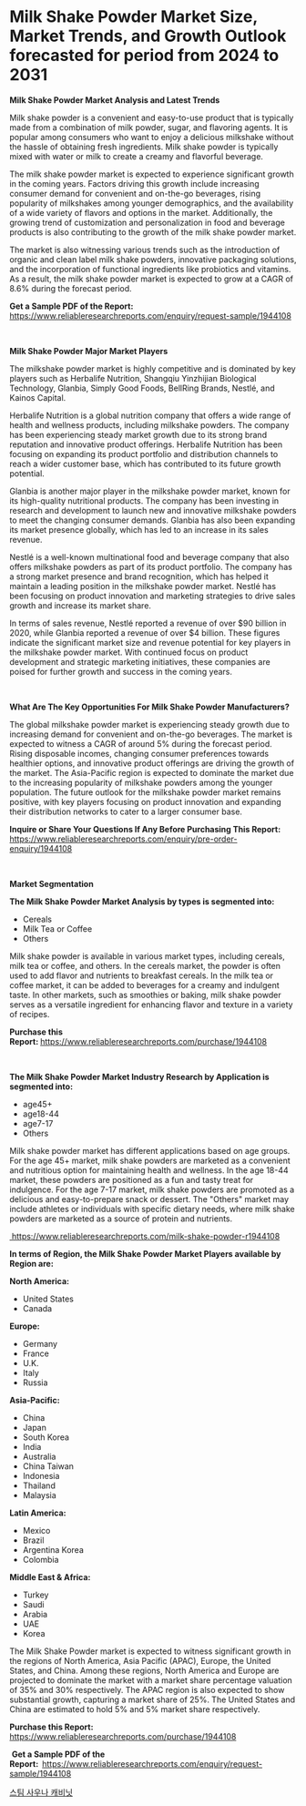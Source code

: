 <p><h1>Milk Shake Powder Market Size, Market Trends, and Growth Outlook forecasted for period from 2024 to 2031</h1></p><p><strong>Milk Shake Powder Market Analysis and Latest Trends</strong></p>
<p><p>Milk shake powder is a convenient and easy-to-use product that is typically made from a combination of milk powder, sugar, and flavoring agents. It is popular among consumers who want to enjoy a delicious milkshake without the hassle of obtaining fresh ingredients. Milk shake powder is typically mixed with water or milk to create a creamy and flavorful beverage.</p><p>The milk shake powder market is expected to experience significant growth in the coming years. Factors driving this growth include increasing consumer demand for convenient and on-the-go beverages, rising popularity of milkshakes among younger demographics, and the availability of a wide variety of flavors and options in the market. Additionally, the growing trend of customization and personalization in food and beverage products is also contributing to the growth of the milk shake powder market.</p><p>The market is also witnessing various trends such as the introduction of organic and clean label milk shake powders, innovative packaging solutions, and the incorporation of functional ingredients like probiotics and vitamins. As a result, the milk shake powder market is expected to grow at a CAGR of 8.6% during the forecast period.</p></p>
<p><strong>Get a Sample PDF of the Report:&nbsp;</strong> <a href="https://www.reliableresearchreports.com/enquiry/request-sample/1944108">https://www.reliableresearchreports.com/enquiry/request-sample/1944108</a></p>
<p>&nbsp;</p>
<p><strong>Milk Shake Powder Major Market Players</strong></p>
<p><p>The milkshake powder market is highly competitive and is dominated by key players such as Herbalife Nutrition, Shangqiu Yinzhijian Biological Technology, Glanbia, Simply Good Foods, BellRing Brands, Nestlé, and Kainos Capital. </p><p>Herbalife Nutrition is a global nutrition company that offers a wide range of health and wellness products, including milkshake powders. The company has been experiencing steady market growth due to its strong brand reputation and innovative product offerings. Herbalife Nutrition has been focusing on expanding its product portfolio and distribution channels to reach a wider customer base, which has contributed to its future growth potential.</p><p>Glanbia is another major player in the milkshake powder market, known for its high-quality nutritional products. The company has been investing in research and development to launch new and innovative milkshake powders to meet the changing consumer demands. Glanbia has also been expanding its market presence globally, which has led to an increase in its sales revenue.</p><p>Nestlé is a well-known multinational food and beverage company that also offers milkshake powders as part of its product portfolio. The company has a strong market presence and brand recognition, which has helped it maintain a leading position in the milkshake powder market. Nestlé has been focusing on product innovation and marketing strategies to drive sales growth and increase its market share.</p><p>In terms of sales revenue, Nestlé reported a revenue of over $90 billion in 2020, while Glanbia reported a revenue of over $4 billion. These figures indicate the significant market size and revenue potential for key players in the milkshake powder market. With continued focus on product development and strategic marketing initiatives, these companies are poised for further growth and success in the coming years.</p></p>
<p>&nbsp;</p>
<p><strong>What Are The Key Opportunities For Milk Shake Powder Manufacturers?</strong></p>
<p><p>The global milkshake powder market is experiencing steady growth due to increasing demand for convenient and on-the-go beverages. The market is expected to witness a CAGR of around 5% during the forecast period. Rising disposable incomes, changing consumer preferences towards healthier options, and innovative product offerings are driving the growth of the market. The Asia-Pacific region is expected to dominate the market due to the increasing popularity of milkshake powders among the younger population. The future outlook for the milkshake powder market remains positive, with key players focusing on product innovation and expanding their distribution networks to cater to a larger consumer base.</p></p>
<p><strong>Inquire or Share Your Questions If Any Before Purchasing This Report:</strong> <a href="https://www.reliableresearchreports.com/enquiry/pre-order-enquiry/1944108">https://www.reliableresearchreports.com/enquiry/pre-order-enquiry/1944108</a></p>
<p>&nbsp;</p>
<p><strong>Market Segmentation</strong></p>
<p><strong>The Milk Shake Powder Market Analysis by types is segmented into:</strong></p>
<p><ul><li>Cereals</li><li>Milk Tea or Coffee</li><li>Others</li></ul></p>
<p><p>Milk shake powder is available in various market types, including cereals, milk tea or coffee, and others. In the cereals market, the powder is often used to add flavor and nutrients to breakfast cereals. In the milk tea or coffee market, it can be added to beverages for a creamy and indulgent taste. In other markets, such as smoothies or baking, milk shake powder serves as a versatile ingredient for enhancing flavor and texture in a variety of recipes.</p></p>
<p><strong>Purchase this Report:&nbsp;</strong><a href="https://www.reliableresearchreports.com/purchase/1944108">https://www.reliableresearchreports.com/purchase/1944108</a></p>
<p>&nbsp;</p>
<p><strong>The Milk Shake Powder Market Industry Research by Application is segmented into:</strong></p>
<p><ul><li>age45+</li><li>age18-44</li><li>age7-17</li><li>Others</li></ul></p>
<p><p>Milk shake powder market has different applications based on age groups. For the age 45+ market, milk shake powders are marketed as a convenient and nutritious option for maintaining health and wellness. In the age 18-44 market, these powders are positioned as a fun and tasty treat for indulgence. For the age 7-17 market, milk shake powders are promoted as a delicious and easy-to-prepare snack or dessert. The "Others" market may include athletes or individuals with specific dietary needs, where milk shake powders are marketed as a source of protein and nutrients.</p></p>
<p><a href="https://www.reliableresearchreports.com/milk-shake-powder-r1944108">&nbsp;https://www.reliableresearchreports.com/milk-shake-powder-r1944108</a></p>
<p><strong>In terms of Region, the Milk Shake Powder Market Players available by Region are:</strong></p>
<p>
    <p> <strong> North America: </strong>
        <ul>
            <li>United States</li>
            <li>Canada</li>
        </ul>
        </p> 
    <p> <strong> Europe: </strong>
        <ul>
            <li>Germany</li>
            <li>France</li>
            <li>U.K.</li>
            <li>Italy</li>
            <li>Russia</li>
        </ul>
        </p> 
    <p> <strong> Asia-Pacific: </strong>
        <ul>
            <li>China</li>
            <li>Japan</li>
            <li>South Korea</li>
            <li>India</li>
            <li>Australia</li>
            <li>China Taiwan</li>
            <li>Indonesia</li>
            <li>Thailand</li>
            <li>Malaysia</li>
        </ul>
        </p> 
    <p> <strong> Latin America: </strong>
        <ul>
            <li>Mexico</li>
            <li>Brazil</li>
            <li>Argentina Korea</li>
            <li>Colombia</li>
        </ul>
        </p> 
    <p> <strong> Middle East & Africa: </strong>
        <ul>
            <li>Turkey</li>
            <li>Saudi</li>
            <li>Arabia</li>
            <li>UAE</li>
            <li>Korea</li>
        </ul>
    </p>
    </p>
<p><p>The Milk Shake Powder market is expected to witness significant growth in the regions of North America, Asia Pacific (APAC), Europe, the United States, and China. Among these regions, North America and Europe are projected to dominate the market with a market share percentage valuation of 35% and 30% respectively. The APAC region is also expected to show substantial growth, capturing a market share of 25%. The United States and China are estimated to hold 5% and 5% market share respectively.</p></p>
<p><strong>Purchase this Report: </strong><a href="https://www.reliableresearchreports.com/purchase/1944108">https://www.reliableresearchreports.com/purchase/1944108</a></p>
<p>&nbsp;<strong>Get a Sample PDF of the Report:&nbsp;&nbsp;</strong><a href="https://www.reliableresearchreports.com/enquiry/request-sample/1944108">https://www.reliableresearchreports.com/enquiry/request-sample/1944108</a></p>
<p><strong></strong></p>
<p><p><a href="https://medium.com/@prestoniegand56562023/%EC%8A%A4%ED%8C%80-%EC%82%AC%EC%9A%B0%EB%82%98-%EC%BA%90%EB%B9%84%EB%8B%9B-%EC%8B%9C%EC%9E%A5-%EC%84%B1%EA%B3%B5%EC%A0%81%EC%9D%B8-%EB%B9%84%EC%A6%88%EB%8B%88%EC%8A%A4-%EC%A0%84%EB%9E%B5%EC%9D%98-%EC%97%B4%EC%87%A0-2031%EB%85%84%EA%B9%8C%EC%A7%80-%EC%98%88%EC%B8%A1-0c7365fa427a">스팀 사우나 캐비닛</a></p></p>